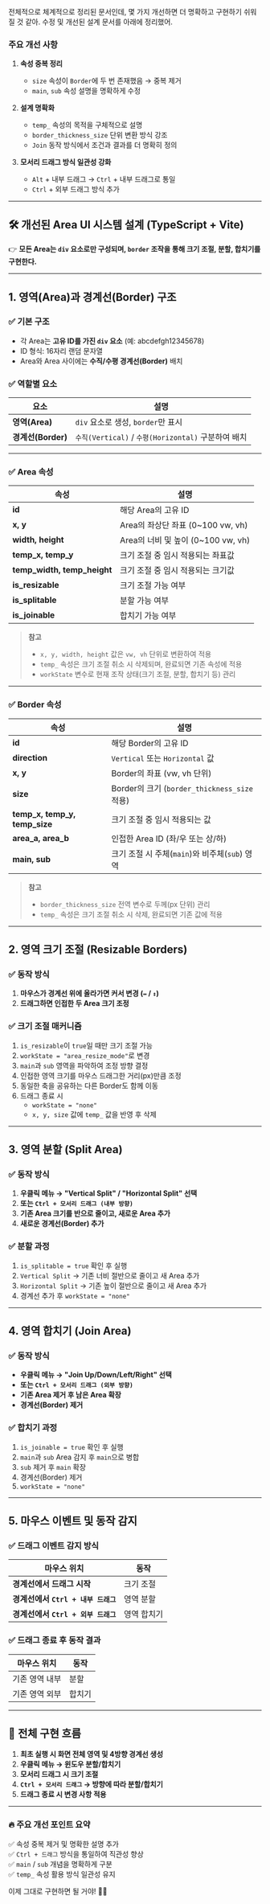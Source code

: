전체적으로 체계적으로 정리된 문서인데, 몇 가지 개선하면 더 명확하고 구현하기 쉬워질 것 같아. 수정 및 개선된 설계 문서를 아래에 정리했어. 

### **주요 개선 사항**  
1. **속성 중복 정리**  
   - `size` 속성이 `Border`에 두 번 존재했음 → 중복 제거  
   - `main`, `sub` 속성 설명을 명확하게 수정  
   
2. **설계 명확화**  
   - `temp_` 속성의 목적을 구체적으로 설명  
   - `border_thickness_size` 단위 변환 방식 강조  
   - `Join` 동작 방식에서 조건과 결과를 더 명확히 정의  
   
3. **모서리 드래그 방식 일관성 강화**  
   - `Alt` + 내부 드래그 → `Ctrl` + 내부 드래그로 통일  
   - `Ctrl` + 외부 드래그 방식 추가  

---

## **🛠 개선된 Area UI 시스템 설계 (TypeScript + Vite)**  
👉 **모든 Area는 `div` 요소로만 구성되며, `border` 조작을 통해 크기 조절, 분할, 합치기를 구현한다.**  

---

## **1. 영역(Area)과 경계선(Border) 구조**  
### ✅ **기본 구조**  
- 각 Area는 **고유 ID를 가진 `div` 요소** (예: abcdefgh12345678)  
- ID 형식: 16자리 랜덤 문자열  
- Area와 Area 사이에는 **수직/수평 경계선(Border)** 배치  

### ✅ **역할별 요소**  
| 요소 | 설명 |
|------|------|
| **영역(Area)** | `div` 요소로 생성, `border`만 표시 |
| **경계선(Border)** | `수직(Vertical)` / `수평(Horizontal)` 구분하여 배치 |

---

### ✅ **Area 속성**  
| 속성 | 설명 |
|------|------|
| **id** | 해당 Area의 고유 ID |
| **x, y** | Area의 좌상단 좌표 (0~100 vw, vh) |
| **width, height** | Area의 너비 및 높이 (0~100 vw, vh) |
| **temp_x, temp_y** | 크기 조절 중 임시 적용되는 좌표값 |
| **temp_width, temp_height** | 크기 조절 중 임시 적용되는 크기값 |
| **is_resizable** | 크기 조절 가능 여부 |
| **is_splitable** | 분할 가능 여부 |
| **is_joinable** | 합치기 가능 여부 |

> **참고**  
> - `x, y, width, height` 값은 `vw, vh` 단위로 변환하여 적용  
> - `temp_` 속성은 크기 조절 취소 시 삭제되며, 완료되면 기존 속성에 적용  
> - `workState` 변수로 현재 조작 상태(크기 조절, 분할, 합치기 등) 관리  

---

### ✅ **Border 속성**  
| 속성 | 설명 |
|------|------|
| **id** | 해당 Border의 고유 ID |
| **direction** | `Vertical` 또는 `Horizontal` 값 |
| **x, y** | Border의 좌표 (vw, vh 단위) |
| **size** | Border의 크기 (`border_thickness_size` 적용) |
| **temp_x, temp_y, temp_size** | 크기 조절 중 임시 적용되는 값 |
| **area_a, area_b** | 인접한 Area ID (좌/우 또는 상/하) |
| **main, sub** | 크기 조절 시 주체(`main`)와 비주체(`sub`) 영역 |

> **참고**  
> - `border_thickness_size` 전역 변수로 두께(px 단위) 관리  
> - `temp_` 속성은 크기 조절 취소 시 삭제, 완료되면 기존 값에 적용  

---

## **2. 영역 크기 조절 (Resizable Borders)**  
### ✅ **동작 방식**  
1. **마우스가 경계선 위에 올라가면 커서 변경 (`↔` / `↕`)**  
2. **드래그하면 인접한 두 Area 크기 조정**  

### ✅ **크기 조절 매커니즘**  
1. `is_resizable`이 `true`일 때만 크기 조절 가능  
2. `workState = "area_resize_mode"`로 변경  
3. `main`과 `sub` 영역을 파악하여 조정 방향 결정  
4. 인접한 영역 크기를 마우스 드래그한 거리(px)만큼 조정  
5. 동일한 축을 공유하는 다른 Border도 함께 이동  
6. 드래그 종료 시  
   - `workState = "none"`  
   - `x, y, size` 값에 `temp_` 값을 반영 후 삭제  

---

## **3. 영역 분할 (Split Area)**  
### ✅ **동작 방식**  
1. **우클릭 메뉴 → "Vertical Split" / "Horizontal Split" 선택**  
2. **또는 `Ctrl + 모서리 드래그 (내부 방향)`**  
3. **기존 Area 크기를 반으로 줄이고, 새로운 Area 추가**  
4. **새로운 경계선(Border) 추가**  

### ✅ **분할 과정**  
1. `is_splitable = true` 확인 후 실행  
2. `Vertical Split` → 기존 너비 절반으로 줄이고 새 Area 추가  
3. `Horizontal Split` → 기존 높이 절반으로 줄이고 새 Area 추가  
4. 경계선 추가 후 `workState = "none"`  

---

## **4. 영역 합치기 (Join Area)**  
### ✅ **동작 방식**  
- **우클릭 메뉴 → "Join Up/Down/Left/Right" 선택**  
- **또는 `Ctrl + 모서리 드래그 (외부 방향)`**  
- **기존 Area 제거 후 남은 Area 확장**  
- **경계선(Border) 제거**  

### ✅ **합치기 과정**  
1. `is_joinable = true` 확인 후 실행  
2. `main`과 `sub` Area 감지 후 `main`으로 병합  
3. `sub` 제거 후 `main` 확장  
4. 경계선(Border) 제거  
5. `workState = "none"`  

---

## **5. 마우스 이벤트 및 동작 감지**  
### ✅ **드래그 이벤트 감지 방식**  
| 마우스 위치 | 동작 |
|------------|------|
| **경계선에서 드래그 시작** | 크기 조절 |
| **경계선에서 `Ctrl + 내부 드래그`** | 영역 분할 |
| **경계선에서 `Ctrl + 외부 드래그`** | 영역 합치기 |

### ✅ **드래그 종료 후 동작 결과**  
| 마우스 위치 | 동작 |
|------------|------|
| 기존 영역 내부 | 분할 |
| 기존 영역 외부 | 합치기 |

---

## **🚀 전체 구현 흐름**  
1. **최초 실행 시 화면 전체 영역 및 4방향 경계선 생성**  
2. **우클릭 메뉴 → 윈도우 분할/합치기**  
3. **모서리 드래그 시 크기 조절**  
4. **`Ctrl + 모서리 드래그` → 방향에 따라 분할/합치기**  
5. **드래그 종료 시 변경 사항 적용**  

---

### **🔥 주요 개선 포인트 요약**  
✅ 속성 중복 제거 및 명확한 설명 추가  
✅ `Ctrl + 드래그` 방식을 통일하여 직관성 향상  
✅ `main` / `sub` 개념을 명확하게 구분  
✅ `temp_` 속성 활용 방식 일관성 유지  

이제 그대로 구현하면 될 거야! 🚀🔥